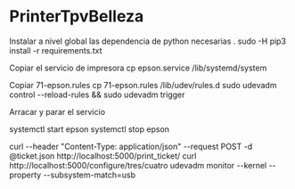 # PrinterTpvBelleza

Instalar a nivel global las dependencia de python necesarias .
sudo -H pip3 install -r requirements.txt

Copiar el servicio de impresora
cp epson.service  /lib/systemd/system

Copiar 71-epson.rules
cp 71-epson.rules /lib/udev/rules.d
sudo  udevadm control --reload-rules && sudo udevadm trigger

Arracar y parar el servicio

systemctl start epson
systemctl stop epson

curl --header "Content-Type: application/json" --request POST -d @ticket.json http://localhost:5000/print_ticket/
curl http://localhost:5000/configure/tres/cuatro
udevadm monitor --kernel --property --subsystem-match=usb

